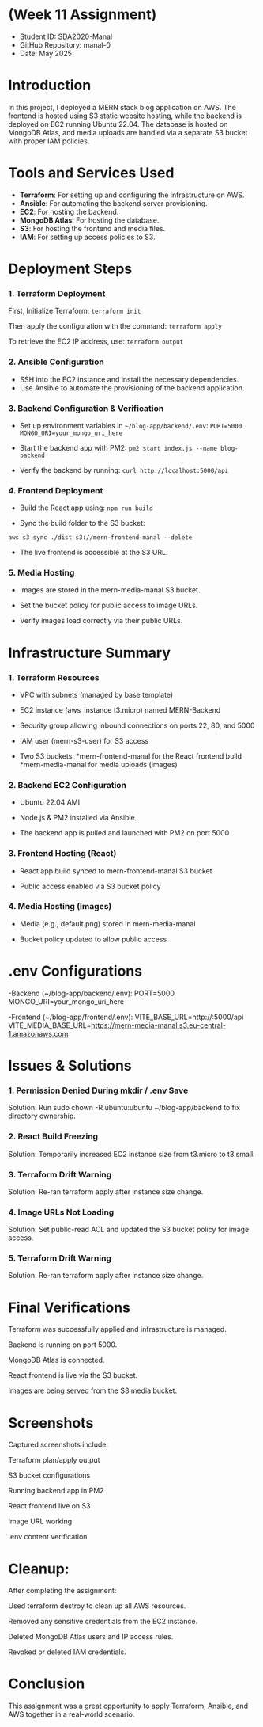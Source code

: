 # (Week 11 Assignment)
* Student ID: SDA2020-Manal
* GitHub Repository: manal-0
* Date: May 2025

# Introduction
In this project, I deployed a MERN stack blog application on AWS. The frontend is hosted using S3 static website hosting, while the backend is deployed on EC2 running Ubuntu 22.04. The database is hosted on MongoDB Atlas, and media uploads are handled via a separate S3 bucket with proper IAM policies.

# Tools and Services Used
- **Terraform**: For setting up and configuring the infrastructure on AWS.
- **Ansible**: For automating the backend server provisioning.
- **EC2**: For hosting the backend.
- **MongoDB Atlas**: For hosting the database.
- **S3**: For hosting the frontend and media files.
- **IAM**: For setting up access policies to S3.

# Deployment Steps

### 1. Terraform Deployment

First, Initialize Terraform:
`terraform init`

Then apply the configuration with the command:
`terraform apply`

To retrieve the EC2 IP address, use:
`terraform output`

### 2.  Ansible Configuration

* SSH into the EC2 instance and install the necessary dependencies.
* Use Ansible to automate the provisioning of the backend application.

### 3. Backend Configuration & Verification
* Set up environment variables in `~/blog-app/backend/.env`:
`PORT=5000`
`MONGO_URI=your_mongo_uri_here`

* Start the backend app with PM2:
`pm2 start index.js --name blog-backend`

* Verify the backend by running:
`curl http://localhost:5000/api`

### 4. Frontend Deployment
* Build the React app using:
`npm run build`

* Sync the build folder to the S3 bucket:

`aws s3 sync ./dist s3://mern-frontend-manal --delete`

* The live frontend is accessible at the S3 URL.

### 5. Media Hosting
* Images are stored in the mern-media-manal S3 bucket.

* Set the bucket policy for public access to image URLs.

* Verify images load correctly via their public URLs.

# Infrastructure Summary
### 1. Terraform Resources
* VPC with subnets (managed by base template)

* EC2 instance (aws_instance t3.micro) named MERN-Backend

* Security group allowing inbound connections on ports 22, 80, and 5000

* IAM user (mern-s3-user) for S3 access

* Two S3 buckets:
  *mern-frontend-manal for the React frontend build
  *mern-media-manal for media uploads (images)

### 2. Backend EC2 Configuration

* Ubuntu 22.04 AMI

* Node.js & PM2 installed via Ansible

* The backend app is pulled and launched with PM2 on port 5000

### 3. Frontend Hosting (React)

* React app build synced to mern-frontend-manal S3 bucket

* Public access enabled via S3 bucket policy

### 4. Media Hosting (Images)

* Media (e.g., default.png) stored in mern-media-manal

* Bucket policy updated to allow public access

# .env Configurations

-Backend (~/blog-app/backend/.env):
    PORT=5000
    MONGO_URI=your_mongo_uri_here

-Frontend (~/blog-app/frontend/.env):
   VITE_BASE_URL=http://<backend-ec2-ip>:5000/api
   VITE_MEDIA_BASE_URL=https://mern-media-manal.s3.eu-central-1.amazonaws.com

# Issues & Solutions
### 1. Permission Denied During mkdir / .env Save
Solution: Run sudo chown -R ubuntu:ubuntu ~/blog-app/backend to fix directory ownership.

### 2. React Build Freezing
Solution: Temporarily increased EC2 instance size from t3.micro to t3.small.

### 3. Terraform Drift Warning
Solution: Re-ran terraform apply after instance size change.

### 4. Image URLs Not Loading
Solution: Set public-read ACL and updated the S3 bucket policy for image access.

### 5. Terraform Drift Warning
Solution: Re-ran terraform apply after instance size change.

# Final Verifications
 Terraform was successfully applied and infrastructure is managed.

 Backend is running on port 5000.

 MongoDB Atlas is connected.

 React frontend is live via the S3 bucket.

 Images are being served from the S3 media bucket.
 
# Screenshots
Captured screenshots include:

Terraform plan/apply output

S3 bucket configurations

Running backend app in PM2

React frontend live on S3

Image URL working

.env content verification

# Cleanup:
After completing the assignment:

Used terraform destroy to clean up all AWS resources.

Removed any sensitive credentials from the EC2 instance.

Deleted MongoDB Atlas users and IP access rules.

Revoked or deleted IAM credentials.

# Conclusion
This assignment was a great opportunity to apply Terraform, Ansible, and AWS together in a real-world scenario. 

